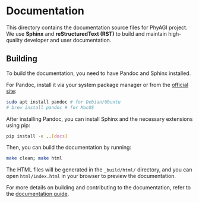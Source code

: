 # Documentation

This directory contains the documentation source files for PhyAGI project. We use **Sphinx** and **reStructuredText (RST)** to build and maintain high-quality developer and user documentation.

## Building

To build the documentation, you need to have Pandoc and Sphinx installed.

For Pandoc, install it via your system package manager or from the [official site](https://pandoc.org/install.html):

```bash
sudo apt install pandoc # for Debian/Ubuntu
# brew install pandoc # for MacOS
```

After installing Pandoc, you can install Sphinx and the necessary extensions using pip:

```bash
pip install -e ..[docs]
```

Then, you can build the documentation by running:

```bash
make clean; make html
```

The HTML files will be generated in the `_build/html/` directory, and you can open `html/index.html` in your browser to preview the documentation.

For more details on building and contributing to the documentation, refer to the [documentation guide](../docs/contributing/documentation.rst).